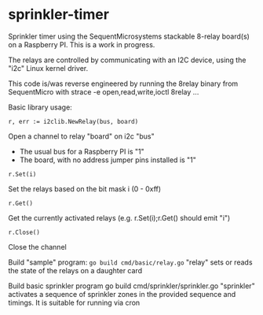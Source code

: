 # sprinkler-timer
Sprinkler timer using the SequentMicrosystems stackable 8-relay board(s)
on a Raspberry PI.  This is a work in progress.

The relays are controlled by communicating with an I2C device, using the "i2c" Linux kernel driver.

This code is/was reverse engineered by running the 8relay binary from SequentMicro with
strace -e open,read,write,ioctl 8relay ...

Basic library usage:

  `r, err := i2clib.NewRelay(bus, board)`
  
Open a channel to relay "board" on i2c "bus"
- The usual bus for a Raspberry PI is "1"
- The board, with no address jumper pins installed is "1"

`r.Set(i)`
  
Set the relays based on the bit mask i (0 - 0xff)

`r.Get()`
  
Get the currently activated relays (e.g. r.Set(i);r.Get() should emit "i")

`r.Close()`
  
Close the channel

Build "sample" program:
  `go build cmd/basic/relay.go`
"relay" sets or reads the state of the relays on a daughter card

Build basic sprinkler program
   go build cmd/sprinkler/sprinkler.go
"sprinkler" activates a sequence of sprinkler zones in the provided sequence and timings.
It is suitable for running via cron

